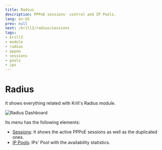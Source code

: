 ```yaml
---
title: Radius
description: PPPoE sessions' control and IP Pools.
lang: en-US
prev: null
next: /krill2/radius/sessions
tags:
- krill2
- module
- radius
- pppoe
- sessions
- pools
- ips
---
```

# Radius

It shows everything related with Krill's Radius module.

![Radius Dashboard](@images/krill2/radius/0001.png)

Its menu has the following elements:

- [Sessions](/krill2/radius/sessions): It shows the active PPPoE sessions as well as the duplicated ones.
- [IP Pools](/krill2/radius/ip-pools): IPs' Pool with the availability statistics.
